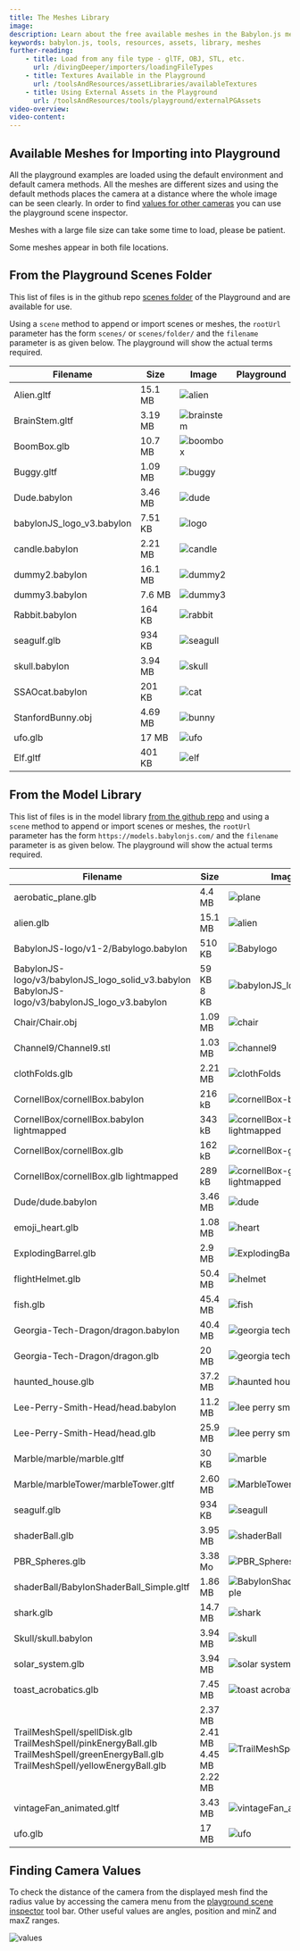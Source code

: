 ```yaml
---
title: The Meshes Library
image: 
description: Learn about the free available meshes in the Babylon.js meshes library.
keywords: babylon.js, tools, resources, assets, library, meshes
further-reading:
    - title: Load from any file type - glTF, OBJ, STL, etc.
      url: /divingDeeper/importers/loadingFileTypes
    - title: Textures Available in the Playground
      url: /toolsAndResources/assetLibraries/availableTextures
    - title: Using External Assets in the Playground
      url: /toolsAndResources/tools/playground/externalPGAssets
video-overview:
video-content:
---
```



## Available Meshes for Importing into Playground

All the playground examples are loaded using the default environment and default camera methods. All the meshes are different sizes and using the default methods places the camera at a distance where the whole image can be seen clearly. In order to find [values for other cameras](/toolsAndResources/assetLibraries/availableMeshes#finding-camera-values) you can use the playground scene inspector.

Meshes with a large file size can take some time to load, please be patient.

Some meshes appear in both file locations.

## From the Playground Scenes Folder

This list of files is in the github repo [scenes folder](https://github.com/BabylonJS/Babylon.js/tree/master/packages/tools/playground/public/scenes) of the Playground and are available for use.

Using a `scene` method to append or import scenes or meshes, the `rootUrl` parameter has the form `scenes/` or `scenes/folder/` and the `filename` parameter is as given below. The playground will show the actual terms required.


Filename | Size | Image | Playground
---|---|---|---|
Alien.gltf | 15.1 MB | ![alien](/img/resources/meshes/alien.png) | <Playground id="#8IMNBM#1" title="Alien" description=""/>
BrainStem.gltf | 3.19 MB | ![brainstem](/img/resources/meshes/brainstem.png) | <Playground id="#J62R3F#1" title="Brainstem" description=""/>
BoomBox.glb | 10.7 MB | ![boombox](/img/resources/meshes/boombox.png) | <Playground id="#QCU8DJ#2" title="Boombox" description=""/>
Buggy.gltf | 1.09 MB | ![buggy](/img/resources/meshes/buggy.png) | <Playground id="#K7TJIG#1" title="Buggy" description=""/>
Dude.babylon | 3.46 MB | ![dude](/img/resources/meshes/dude.png) | <Playground id="#WLDCUC#2" title="Dude" description=""/>
babylonJS_logo_v3.babylon | 7.51 KB | ![logo](/img/resources/meshes/logo.png) | <Playground id="#17LHMG#1" title="Logo" description=""/>
candle.babylon | 2.21 MB | ![candle](/img/resources/meshes/candle.png) | <Playground id="#TSCJPP#1" title="Candle" description=""/>
dummy2.babylon | 16.1 MB | ![dummy2](/img/resources/meshes/dummy2.png) | <Playground id="#TBK09I#2" title="Dummy2" description=""/>
dummy3.babylon | 7.6 MB | ![dummy3](/img/resources/meshes/dummy2.png) | <Playground id="#C38BUD#1" title="Dummy3" description=""/>
Rabbit.babylon | 164 KB | ![rabbit](/img/resources/meshes/rabbit.png) | <Playground id="#NMU4ZM#1" title="Rabbit" description=""/>
seagulf.glb | 934 KB | ![seagull](/img/resources/meshes/seagull.png) | <Playground id="#8LFTCH#2" title="Seagull" description=""/>
skull.babylon | 3.94 MB | ![skull](/img/resources/meshes/skull.png) | <Playground id="#VV935G#2" title="Skull" description=""/>
SSAOcat.babylon | 201 KB | ![cat](/img/resources/meshes/cat.png) | <Playground id="#LCUPCU#1" title="Cat" description=""/>
StanfordBunny.obj | 4.69 MB | ![bunny](/img/resources/meshes/bunny.png) | <Playground id="#95MJI8#1" title="Bunny" description=""/>
ufo.glb | 17 MB | ![ufo](/img/resources/meshes/ufo.png) | <Playground id="#058SEW#3" title="UFO" description=""/>
Elf.gltf | 401 KB | ![elf](/img/resources/meshes/elf.png) | <Playground id="#XY6QF0" title="Elf" description=""/>

## From the Model Library

This list of files is in the model library [from the github repo](https://github.com/BabylonJS/MeshesLibrary) and using a `scene` method to append or import scenes or meshes, the `rootUrl` parameter has the form `https://models.babylonjs.com/` and the `filename` parameter is as given below. The playground will show the actual terms required.

Filename | Size | Image | Playground
---|---|---|---
aerobatic_plane.glb | 4.4 MB | ![plane](/img/resources/meshes/plane.png) | <Playground id="#5NIBE1#1" title="Plane" description=""/>
alien.glb | 15.1 MB | ![alien](/img/resources/meshes/alien.png) | <Playground id="#8IMNBM#2" title="Alien" description=""/>
BabylonJS-logo/v1-2/Babylogo.babylon | 510 KB | ![Babylogo](/img/resources/meshes/Babylogo.jpg) | <Playground id="#TZTY3Y" title="Babylogo" description=""/>
BabylonJS-logo/v3/babylonJS_logo_solid_v3.babylon<br/>BabylonJS-logo/v3/babylonJS_logo_v3.babylon | 59 KB<br/>8 KB | ![babylonJS_logo_v3](/img/resources/meshes/babylonJS_logo_v3.jpg) | <Playground id="#Q9JFZ1" title="Babylon_log_v3" description=""/>
Chair/Chair.obj | 1.09 MB | ![chair](/img/resources/meshes/chair.png) | <Playground id="#KJV35B#1" title="Chair" description=""/>
Channel9/Channel9.stl | 1.03 MB | ![channel9](/img/resources/meshes/channel9.png) | <Playground id="#AJJ8U5#2" title="Channel9" description=""/>
clothFolds.glb | 2.21 MB | ![clothFolds](/img/resources/meshes/clothFolds.jpg) | <Playground id="#5NIBE1#2" title="Cloth Folds" description=""/>
CornellBox/cornellBox.babylon | 216 kB | ![cornellBox-babylon](/img/resources/meshes/cornellBox-babylon.jpg) | <Playground id="#4AJ16M#2" title="CornellBox-Babylon" description=""/>
CornellBox/cornellBox.babylon lightmapped | 343 kB | ![cornellBox-babylon-lightmapped](/img/resources/meshes/cornellBox-babylon-lightmapped.jpg) | <Playground id="#4AJ16M#5" title="CornellBox Babylon Lightmapped" description=""/>
CornellBox/cornellBox.glb | 162 kB | ![cornellBox-glb](/img/resources/meshes/cornellBox-glb.jpg) | <Playground id="#4AJ16M#3" title="cornellBox-glb" description=""/>
CornellBox/cornellBox.glb lightmapped | 289 kB | ![cornellBox-glb-lightmapped](/img/resources/meshes/cornellBox-glb-lightmapped.jpg) | <Playground id="#ADPQFC#9" title="CornellBox glb lightmapped" description=""/>
Dude/dude.babylon | 3.46 MB | ![dude](/img/resources/meshes/dude.png) | <Playground id="#WLDCUC#3" title="Dude" description=""/>
emoji_heart.glb | 1.08 MB | ![heart](/img/resources/meshes/heart.png) | <Playground id="#4AJ16M#1" title="Heart" description=""/>
ExplodingBarrel.glb | 2.9 MB | ![ExplodingBarrel](/img/resources/meshes/ExplodingBarrel.jpg) | <Playground id="#4AJ16M#23" title="ExplodingBarrel" description=""/>
flightHelmet.glb | 50.4 MB | ![helmet](/img/resources/meshes/helmet.png) | <Playground id="#BVK9I0#10" title="Helmet" description=""/>
fish.glb | 45.4 MB | ![fish](/img/resources/meshes/fish.png) | <Playground id="#9CMU0F" title="Fish" description=""/>
Georgia-Tech-Dragon/dragon.babylon | 40.4 MB | ![georgia tech dragon](/img/resources/meshes/dragon-babylon.jpg) | <Playground id="#MZ1I83" title="Georgia Tech Dragon" description=""/>
Georgia-Tech-Dragon/dragon.glb | 20 MB | ![georgia tech dragon](/img/resources/meshes/dragon.jpg) | <Playground id="#1GFFWE#1" title="Georgia Tech Dragon (smaller)" description=""/>
haunted_house.glb | 37.2 MB | ![haunted house](/img/resources/meshes/haunted_house.png) | <Playground id="#E8UGIC" title="Haunted House" description=""/>
Lee-Perry-Smith-Head/head.babylon | 11.2 MB | ![lee perry smith head](/img/resources/meshes/lee-perry-smith-head-babylon.jpg) | <Playground id="#NA2WKW" title="Lee Perry Smith Head" description=""/>
Lee-Perry-Smith-Head/head.glb | 25.9 MB | ![lee perry smith head](/img/resources/meshes/lee-perry-smith-head.jpg) | <Playground id="#GA8DG5" title="Lee Perry Smith Head" description=""/>
Marble/marble/marble.gltf | 30 KB | ![marble](/img/resources/meshes/marble.jpg) | <Playground id="#36YIWS#2" title="Marble" description=""/>
Marble/marbleTower/marbleTower.gltf | 2.60 MB | ![MarbleTower](/img/resources/meshes/MarbleTower.jpg) | <Playground id="#FN0IGW#1" title="MarbleTower" description=""/>
seagulf.glb | 934 KB | ![seagull](/img/resources/meshes/seagull.png) | <Playground id="#8LFTCH#3" title="Seagull" description=""/>
shaderBall.glb | 3.95 MB | ![shaderBall](/img/resources/meshes/shaderBall.jpg) | <Playground id="#2UPLBH" title="Shader Ball" description=""/>
PBR_Spheres.glb | 3.38 Mo | ![PBR_Spheres](/img/resources/meshes/PBR_Spheres.png) | <Playground id="#ISZ7Y2#3" title="PBR_Spheres" description=""/>
shaderBall/BabylonShaderBall_Simple.gltf | 1.86 MB | ![BabylonShaderBall_Simple](/img/resources/meshes/BabylonShaderBall_Simple.jpg) | <Playground id="#AE8AA3" title="Babylon Simple Shader Ball" description=""/>
shark.glb | 14.7 MB | ![shark](/img/resources/meshes/shark.png) | <Playground id="#ISZ7Y2" title="Shark" description=""/>
Skull/skull.babylon | 3.94 MB | ![skull](/img/resources/meshes/skull.png) | <Playground id="#VV935G#3" title="Skull" description=""/>
solar_system.glb | 3.94 MB | ![solar system](/img/resources/meshes/solar_system.png) | <Playground id="#KILIHT" title="Solar System" description=""/>
toast_acrobatics.glb | 7.45 MB | ![toast acrobatics](/img/resources/meshes/toast_acrobatics.png) | <Playground id="#KM2N07" title="Acrobatic Toast" description=""/>
TrailMeshSpell/spellDisk.glb<br/>TrailMeshSpell/pinkEnergyBall.glb<br/>TrailMeshSpell/greenEnergyBall.glb<br/>TrailMeshSpell/yellowEnergyBall.glb | 2.37 MB<br/>2.41 MB<br/>4.45 MB<br/>2.22 MB | ![TrailMeshSpell](/img/resources/meshes/TrailMeshSpell.jpg) | <Playground id="#AAP917#1" title="Trail Mesh Spell" description=""/>
vintageFan_animated.gltf | 3.43 MB | ![vintageFan_animated](/img/resources/meshes/vintageFan_animated.jpg) | <Playground id="#YBEKDT" title="Vintage Fan" description=""/>
ufo.glb | 17 MB | ![ufo](/img/resources/meshes/ufo.png) | <Playground id="#058SEW#4" title="UFO" description=""/>

## Finding Camera Values

To check the distance of the camera from the displayed mesh find the radius value by accessing the camera menu from the [playground scene inspector](/toolsAndResources/tools/inspector) tool bar. Other useful values are angles, position and minZ and maxZ ranges.

![values](/img/resources/meshes/values.png)